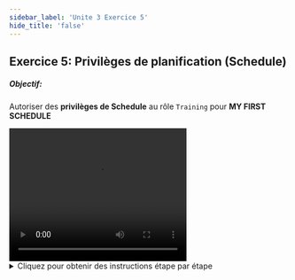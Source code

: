 ```yaml
---
sidebar_label: 'Unite 3 Exercice 5'
hide_title: 'false'
---
```


## Exercice 5: Privilèges de planification (Schedule)

##### Objectif:

Autoriser des **privilèges de Schedule** au rôle ```Training``` pour **MY FIRST SCHEDULE**

<div>
<video width="320" height="240" controls>
  <source src="videobasic/U3E5.mp4" type="video/mp4"></source>
Your browser does not support the video tag.
</video>
</div>

<details>

<summary>Cliquez pour obtenir des instructions étape par étape</summary>

1. Sous la rubrique **Security > Privileges**, double-cliquez sur **Schedule Privileges**.
2. Dans la liste déroulante **Select Role** sélectionnez le **rôle de Training**.
3. Notez que tous les Schedules sont présentés dans la liste Revoked (à gauche)
4. Sous la liste Revoked, cliquez sur **My First Schedule**, puis sur la flèche verte (pointant vers la droite) pour placer **My First Schedule** dans la liste **Autorisé**.
5. Fermez l'onglet **Schedule Privileges**.

</details>
